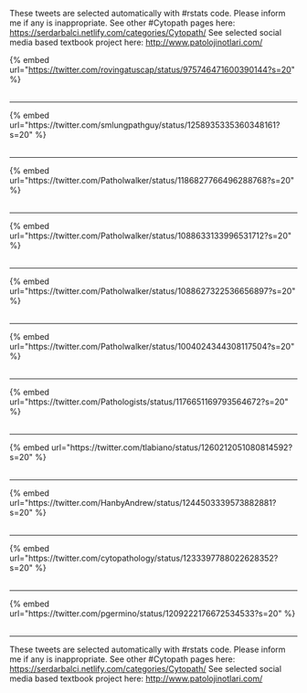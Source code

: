 

These tweets are selected automatically with #rstats code. Please inform me if any is inappropriate.
See other #Cytopath pages here: https://serdarbalci.netlify.com/categories/Cytopath/ 
See selected social media based textbook project here: http://www.patolojinotlari.com/

{% embed url="https://twitter.com/rovingatuscap/status/975746471600390144?s=20" %}<br>
<br>
<hr>
{% embed url="https://twitter.com/smlungpathguy/status/1258935335360348161?s=20" %}<br>
<br>
<hr>
{% embed url="https://twitter.com/Patholwalker/status/1186827766496288768?s=20" %}<br>
<br>
<hr>
{% embed url="https://twitter.com/Patholwalker/status/1088633133996531712?s=20" %}<br>
<br>
<hr>
{% embed url="https://twitter.com/Patholwalker/status/1088627322536656897?s=20" %}<br>
<br>
<hr>
{% embed url="https://twitter.com/Patholwalker/status/1004024344308117504?s=20" %}<br>
<br>
<hr>
{% embed url="https://twitter.com/Pathologists/status/1176651169793564672?s=20" %}<br>
<br>
<hr>
{% embed url="https://twitter.com/tlabiano/status/1260212051080814592?s=20" %}<br>
<br>
<hr>
{% embed url="https://twitter.com/HanbyAndrew/status/1244503339573882881?s=20" %}<br>
<br>
<hr>
{% embed url="https://twitter.com/cytopathology/status/1233397788022628352?s=20" %}<br>
<br>
<hr>
{% embed url="https://twitter.com/pgermino/status/1209222176672534533?s=20" %}<br>
<br>
<hr>


These tweets are selected automatically with #rstats code. Please inform me if any is inappropriate.
See other #Cytopath pages here: https://serdarbalci.netlify.com/categories/Cytopath/ 
See selected social media based textbook project here: http://www.patolojinotlari.com/
